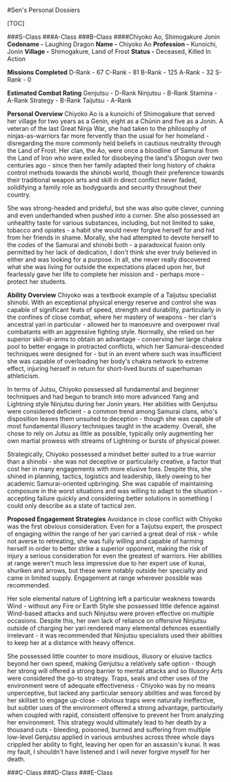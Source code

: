 #Sen's Personal Dossiers

[TOC]

###S-Class
###A-Class
###B-Class
####Chiyoko Ao, Shimogakure Jonin
**Codename -** Laughing Dragon
**Name -** Chiyoko Ao
**Profession -** Kunoichi, Jonin
**Village -** Shimogakure, Land of Frost
**Status -** Deceased, Killed In Action

**Missions Completed**
D-Rank - 67
C-Rank - 81
B-Rank - 125
A-Rank - 32
S-Rank  - 0

**Estimated Combat Rating**
Genjutsu - D-Rank
Ninjutsu - B-Rank
Stamina - A-Rank
Strategy - B-Rank
Taijutsu - A-Rank

**Personal Overview**
Chiyoko Ao is a kunoichi of Shimogakure that served her village for two years as a Genin, eight as a Chūnin and five as a Jonin. A veteran of the last Great Ninja War, she had taken to the philosophy of ninjas-as-warriors far more fervently than the usual for her homeland - disregarding the more commonly held beliefs in cautious neutrality through the Land of Frost. Her clan, the Ao, were once a bloodline of Samurai from the Land of Iron who were exiled for disobeying the land's Shogun over two centuries ago - since then her family adapted their long history of chakra control methods towards the shinobi world, though their preference towards their traditional weapon arts and skill in direct conflict never faded, solidifying a family role as bodyguards and security throughout their country. 

She was strong-headed and prideful, but she was also quite clever, cunning and even underhanded when pushed into a corner. She also possessed an unhealthy taste for various substances, including, but not limited to sake, tobacco and opiates - a habit she would never forgive herself for and hid from her friends in shame. Morally, she had attempted to devote herself to the codes of the Samurai and shinobi both - a paradoxical fusion only permitted by her lack of dedication, I don't think she ever truly believed in either and was looking for a purpose. In all, she never really discovered what she was living for outside the expectations placed upon her, but fearlessly gave her life to complete her mission and - perhaps more - protect her students.

**Ability Overview**
Chiyoko was a textbook example of a Taijutsu specialist shinobi. With an exceptional physical energy reserve and control she was capable of significant feats of speed, strength and durability, particularly in the confines of close combat, where her mastery of weapons - her clan's ancestral yari in particular - allowed her to manoeuvre and overpower rival combatants with an aggressive fighting style. Normally, she relied on her superior skill-at-arms to obtain an advantage - conserving her large chakra pool to better engage in protracted conflicts, which her Samurai-descended techniques were designed for - but in an event where such was insufficient she was capable of overloading her body's chakra network to extreme effect, injuring herself in return for short-lived bursts of superhuman athleticism.

In terms of Jutsu, Chiyoko possessed all fundamental and beginner techniques and had begun to branch into more advanced Yang and Lightning style Ninjutsu during her Jonin years. Her abilities with Genjutsu were considered deficient - a common trend among Samurai clans, who's disposition leaves them unsuited to deception - though she was capable of most fundamental illusory techniques taught in the academy. Overall, she chose to rely on Jutsu as little as possible, typically only augmenting her own martial prowess with streams of Lightning or bursts of physical power.

Strategically, Chiyoko possessed a mindset better suited to a true warrior than a shinobi - she was not deceptive or particularly creative, a factor that cost her in many engagements with more elusive foes. Despite this, she shined in planning, tactics, logistics and leadership, likely oweing to her academic Samurai-oriented upbringing. She was capable of maintaining composure in the worst situations and was willing to adapt to the situation - accepting failure quickly and considering better solutions in something I could only describe as a state of tactical zen.

**Proposed Engagement Strategies**
Avoidance in close conflict with Chiyoko was the first obvious consideration. Even for a Taijutsu expert, the prospect of engaging within the range of her yari carried a great deal of risk - while not averse to retreating, she was fully willing and capable of harming herself in order to better strike a superior opponent, making the risk of injury a serious consideration for even the greatest of warriors. Her abilities at range weren't much less impressive due to her expert use of kunai, shuriken and arrows, but these were notably outside her specialty and came in limited supply. Engagement at range wherever possible was recommended.

Her sole elemental nature of Lightning left a particular weakness towards Wind - without any Fire or Earth Style she possessed little defence against Wind-based attacks and such Ninjutsu were proven effective on multiple occasions. Despite this, her own lack of reliance on offensive Ninjutsu outside of charging her yari rendered many elemental defences essentially irrelevant - it was recommended that Ninjutsu specialists used their abilities to keep her at a distance with heavy offence.

She possessed little counter to more insidious, illusory or elusive tactics beyond her own speed, making Genjutsu a relatively safe option - though her strong will offered a strong barrier to mental attacks and so Illusory Arts were considered the go-to strategy. Traps, seals and other uses of the environment were of adequate effectiveness - Chiyoko was by no means unperceptive, but lacked any particular sensory abilities and was forced by her skillset to engage up-close - obvious traps were naturally ineffective, but subtler uses of the environment offered a strong advantage, particularly when coupled with rapid, consistent offensive to prevent her from analyzing her environment. This strategy would ultimately lead to her death by a thousand cuts - bleeding, poisoned, burned and suffering from multiple low-level Genjutsu applied in various ambushes across three whole days crippled her ability to fight, leaving her open for an assassin's kunai. It was my fault, I shouldn't have listened and I will never forgive myself for her death.

###C-Class
###D-Class
###E-Class